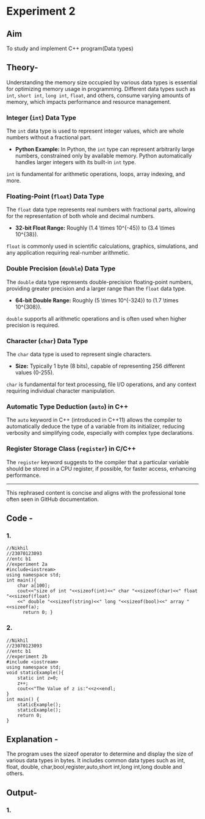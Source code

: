 # Experiment 2
## Aim
To study and implement C++ program(Data types)
## Theory-

Understanding the memory size occupied by various data types is essential for optimizing memory usage in programming. Different data types such as `int`, `short int`, `long int`, `float`, and others, consume varying amounts of memory, which impacts performance and resource management.

### Integer (`int`) Data Type

The `int` data type is used to represent integer values, which are whole numbers without a fractional part.

- **Python Example:** In Python, the `int` type can represent arbitrarily large numbers, constrained only by available memory. Python automatically handles larger integers with its built-in `int` type.

`int` is fundamental for arithmetic operations, loops, array indexing, and more.

### Floating-Point (`float`) Data Type

The `float` data type represents real numbers with fractional parts, allowing for the representation of both whole and decimal numbers.

- **32-bit Float Range:** Roughly \(1.4 \times 10^{-45}\) to \(3.4 \times 10^{38}\).

`float` is commonly used in scientific calculations, graphics, simulations, and any application requiring real-number arithmetic.

### Double Precision (`double`) Data Type

The `double` data type represents double-precision floating-point numbers, providing greater precision and a larger range than the `float` data type.

- **64-bit Double Range:** Roughly \(5 \times 10^{-324}\) to \(1.7 \times 10^{308}\).

`double` supports all arithmetic operations and is often used when higher precision is required.

### Character (`char`) Data Type

The `char` data type is used to represent single characters.

- **Size:** Typically 1 byte (8 bits), capable of representing 256 different values (0-255).

`char` is fundamental for text processing, file I/O operations, and any context requiring individual character manipulation.

### Automatic Type Deduction (`auto`) in C++

The `auto` keyword in C++ (introduced in C++11) allows the compiler to automatically deduce the type of a variable from its initializer, reducing verbosity and simplifying code, especially with complex type declarations.

### Register Storage Class (`register`) in C/C++

The `register` keyword suggests to the compiler that a particular variable should be stored in a CPU register, if possible, for faster access, enhancing performance.

---

This rephrased content is concise and aligns with the professional tone often seen in GitHub documentation.
## Code - 
### 1.
```
//Nikhil
//23070123093
//entc b1
//experiment 2a
#include<iostream>
using namespace std;
int main(){
    char a[100];
    cout<<"size of int "<<sizeof(int)<<" char "<<sizeof(char)<<" float "<<sizeof(float)
    <<" double "<<sizeof(string)<<" long "<<sizeof(bool)<<" array "<<sizeof(a);
      return 0; }
```
### 2.
```
//Nikhil
//23070123093
//entc b1
//experiment 2b
#include <iostream>
using namespace std;
void staticExample(){
    static int z=0;
    z++;
    cout<<"The Value of z is:"<<z<<endl;
}
int main() {
    staticExample();
    staticExample();
    return 0;
}
```

## Explanation - 
The program uses the sizeof operator to determine and display the size of various data types in bytes. It includes common data types such as int, float, double, char,bool,register,auto,short int,long int,long double and others.

## Output-
### 1.










